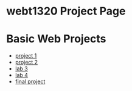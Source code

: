 # webt1320 Project Page

<h1>Basic Web Projects</h1>

<ul>
    <li><a href="project 1/index.html" target="blank">project 1</a></li>
    <li><a href="project 2/index.html" target="blank">project 2</a></li>
    <li><a href="lab 3/index.html" target="blank">lab 3</a></li>
    <li><a href="lab 4/index.html" target="blank">lab 4</a></li>
    <li><a href="final project/index.html" target="blank">final project</a></li>
</ul>

 